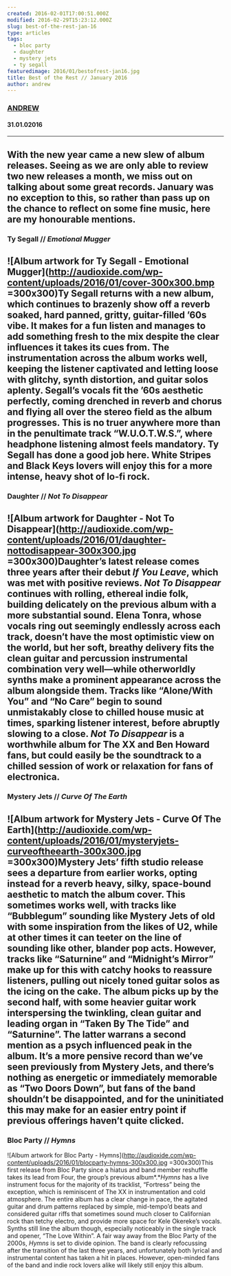 ```yaml
---
created: 2016-02-01T17:00:51.000Z
modified: 2016-02-29T15:23:12.000Z
slug: best-of-the-rest-jan-16
type: articles
tags:
  - bloc party
  - daughter
  - mystery jets
  - ty segall
featuredimage: 2016/01/bestofrest-jan16.jpg
title: Best of the Rest // January 2016
author: andrew
---
```

### [ANDREW](<https://twitter.com/andrewbridge>)
#### 31\.01.02016
------
With the new year came a new slew of album releases. Seeing as we are only able to review two new releases a month, we miss out on talking about some great records. January was no exception to this, so rather than pass up on the chance to reflect on some fine music, here are my honourable mentions.
------
### Ty Segall // *Emotional Mugger*
![Album artwork for Ty Segall - Emotional Mugger](<http://audioxide.com/wp-content/uploads/2016/01/cover-300x300.bmp> =300x300)Ty Segall returns with a new album, which continues to brazenly show off a reverb soaked, hard panned, gritty, guitar-filled ’60s vibe. It makes for a fun listen and manages to add something fresh to the mix despite the clear influences it takes its cues from. The instrumentation across the album works well, keeping the listener captivated and letting loose with glitchy, synth distortion, and guitar solos aplenty. Segall’s vocals fit the ’60s aesthetic perfectly, coming drenched in reverb and chorus and flying all over the stereo field as the album progresses. This is no truer anywhere more than in the penultimate track “W.U.O.T.W.S.”, where headphone listening almost feels mandatory. Ty Segall has done a good job here. White Stripes and Black Keys lovers will enjoy this for a more intense, heavy shot of lo-fi rock.
------
### Daughter // *Not To Disappear*
![Album artwork for Daughter - Not To Disappear](<http://audioxide.com/wp-content/uploads/2016/01/daughter-nottodisappear-300x300.jpg> =300x300)Daughter’s latest release comes three years after their debut *If You Leave*, which was met with positive reviews. *Not To Disappear* continues with rolling, ethereal indie folk, building delicately on the previous album with a more substantial sound. Elena Tonra, whose vocals ring out seemingly endlessly across each track, doesn’t have the most optimistic view on the world, but her soft, breathy delivery fits the clean guitar and percussion instrumental combination very well—while otherworldly synths make a prominent appearance across the album alongside them. Tracks like “Alone/With You” and “No Care” begin to sound unmistakably close to chilled house music at times, sparking listener interest, before abruptly slowing to a close.
*Not To Disappear* is a worthwhile album for The XX and Ben Howard fans, but could easily be the soundtrack to a chilled session of work or relaxation for fans of electronica.
------
### Mystery Jets // *Curve Of The Earth*
![Album artwork for Mystery Jets - Curve Of The Earth](<http://audioxide.com/wp-content/uploads/2016/01/mysteryjets-curveoftheearth-300x300.jpg> =300x300)Mystery Jets’ fifth studio release sees a departure from earlier works, opting instead for a reverb heavy, silky, space-bound aesthetic to match the album cover. This sometimes works well, with tracks like “Bubblegum” sounding like Mystery Jets of old with some inspiration from the likes of U2, while at other times it can teeter on the line of sounding like other, blander pop acts. However, tracks like “Saturnine” and “Midnight’s Mirror” make up for this with catchy hooks to reassure listeners, pulling out nicely toned guitar solos as the icing on the cake. The album picks up by the second half, with some heavier guitar work interspersing the twinkling, clean guitar and leading organ in “Taken By The Tide” and “Saturnine”. The latter warrans a second mention as a psych influenced peak in the album.
It’s a more pensive record than we’ve seen previously from Mystery Jets, and there’s nothing as energetic or immediately memorable as “Two Doors Down”, but fans of the band shouldn’t be disappointed, and for the uninitiated this may make for an easier entry point if previous offerings haven’t quite clicked.
------
### Bloc Party // *Hymns*
![Album artwork for Bloc Party - Hymns](<http://audioxide.com/wp-content/uploads/2016/01/blocparty-hymns-300x300.jpg> =300x300)This first release from Bloc Party since a hiatus and band member reshuffle takes its lead from Four, the group’s previous album*.**Hymns* has a live instrument focus for the majority of its tracklist, “Fortress” being the exception, which is reminiscent of The XX in instrumentation and cold atmosphere. The entire album has a clear change in pace, the agitated guitar and drum patterns replaced by simple, mid-tempo’d beats and considered guitar riffs that sometimes sound much closer to Californian rock than tetchy electro, and provide more space for Kele Okereke’s vocals. Synths still line the album though, especially noticeably in the single track and opener, “The Love Within”.
A fair way away from the Bloc Party of the 2000s, *Hymns* is set to divide opinion. The band is clearly refocussing after the transition of the last three years, and unfortunately both lyrical and instrumental content has taken a hit in places. However, open-minded fans of the band and indie rock lovers alike will likely still enjoy this album.